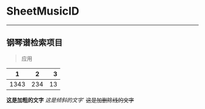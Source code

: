 # SheetMusicID
---
## 钢琴谱检索项目
> 应用

1|2|3
-|:-:|-:
1343|234|13

**这是加粗的文字**
*这是倾斜的文字*`
~~这是加删除线的文字~~
